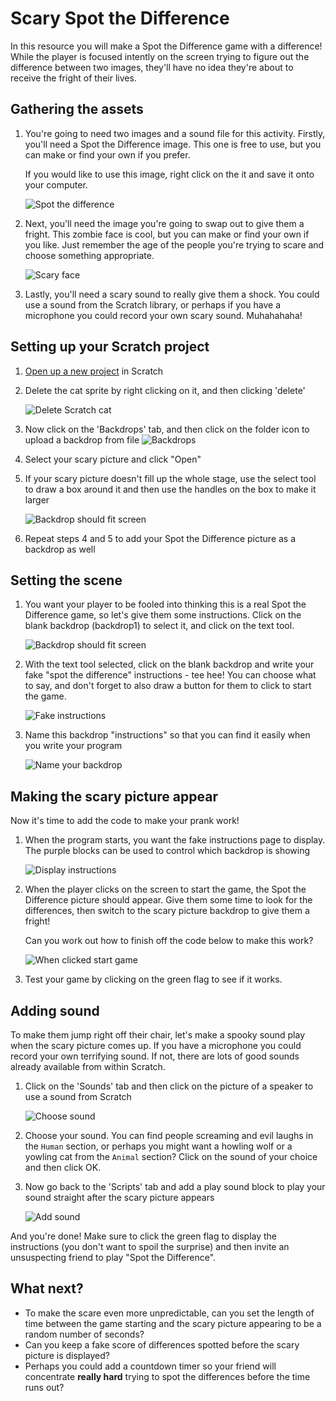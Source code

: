 # Scary Spot the Difference

In this resource you will make a Spot the Difference game with a difference! While the player is focused intently on the screen trying to figure out the difference between two images, they'll have no idea they're about to receive the fright of their lives.

## Gathering the assets

1. You're going to need two images and a sound file for this activity. Firstly, you'll need a Spot the Difference image. This one is free to use, but you can make or find your own if you prefer. 

	If you would like to use this image, right click on the it and save it onto your computer.

	![Spot the difference](images/spot_the_diff.png)

2. Next, you'll need the image you're going to swap out to give them a fright. This zombie face is cool, but you can make or find your own if you like. Just remember the age of the people you're trying to scare and choose something appropriate.

	![Scary face](images/scary_face.png)

3. Lastly, you'll need a scary sound to really give them a shock. You could use a sound from the Scratch library, or perhaps if you have a microphone you could record your own scary sound. Muhahahaha! 

## Setting up your Scratch project

1. [Open up a new project](http://jumpto.cc/scratch-new) in Scratch

2. Delete the cat sprite by right clicking on it, and then clicking 'delete'
	
	![Delete Scratch cat](images/delete-cat.png)

3. Now click on the 'Backdrops' tab, and then click on the folder icon to upload a backdrop from file
	![Backdrops](images/backdrops.png)

4. Select your scary picture and click "Open"

5. If your scary picture doesn't fill up the whole stage, use the select tool to draw a box around it and then use the handles on the box to make it larger

	![Backdrop should fit screen](images/fit-screen.png)

6. Repeat steps 4 and 5 to add your Spot the Difference picture as a backdrop as well

## Setting the scene

1. You want your player to be fooled into thinking this is a real Spot the Difference game, so let's give them some instructions. Click on the blank backdrop (backdrop1) to select it, and click on the text tool.

	![Backdrop should fit screen](images/backdrop-1.png)

2. With the text tool selected, click on the blank backdrop and write your fake "spot the difference" instructions - tee hee! You can choose what to say, and don't forget to also draw a button for them to click to start the game.

	![Fake instructions](images/fake-instructions.png)

3. Name this backdrop "instructions" so that you can find it easily when you write your program

	![Name your backdrop](images/name-instructions.png)


## Making the scary picture appear

Now it's time to add the code to make your prank work!

1. When the program starts, you want the fake instructions page to display. The purple blocks can be used to control which backdrop is showing

	![Display instructions](images/start-instructions.png)

2. When the player clicks on the screen to start the game, the Spot the Difference picture should appear. Give them some time to look for the differences, then switch to the scary picture backdrop to give them a fright! 

	Can you work out how to finish off the code below to make this work?

	![When clicked start game](images/when-clicked.png)

3. Test your game by clicking on the green flag to see if it works.


## Adding sound

To make them jump right off their chair, let's make a spooky sound play when the scary picture comes up. If you have a microphone you could record your own terrifying sound. If not, there are lots of good sounds already available from within Scratch. 

1. Click on the 'Sounds' tab and then click on the picture of a speaker to use a sound from Scratch

	![Choose sound](images/choose-sound.png)

2. Choose your sound. You can find people screaming and evil laughs in the `Human` section, or perhaps you might want a howling wolf or a yowling cat from the `Animal` section? Click on the sound of your choice and then click OK.

3. Now go back to the 'Scripts' tab and add a play sound block to play your sound straight after the scary picture appears 

	![Add sound](images/add-sound.png)

And you're done! Make sure to click the green flag to display the instructions (you don't want to spoil the surprise) and then invite an unsuspecting friend to play "Spot the Difference".

## What next?

* To make the scare even more unpredictable, can you set the length of time between the game starting and the scary picture appearing to be a random number of seconds?
* Can you keep a fake score of differences spotted before the scary picture is displayed?
* Perhaps you could add a countdown timer so your friend will concentrate **really hard** trying to spot the differences before the time runs out?
